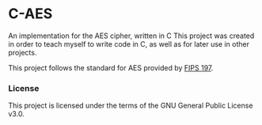 # C-AES

An implementation for the AES cipher, written in C
This project was created in order to teach myself to write code in C, as well as for later use in other projects.

This project follows the standard for AES provided by [FIPS 197](https://nvlpubs.nist.gov/nistpubs/FIPS/NIST.FIPS.197-upd1.pdf).


### License
This project is licensed under the terms of the GNU General Public License v3.0.
